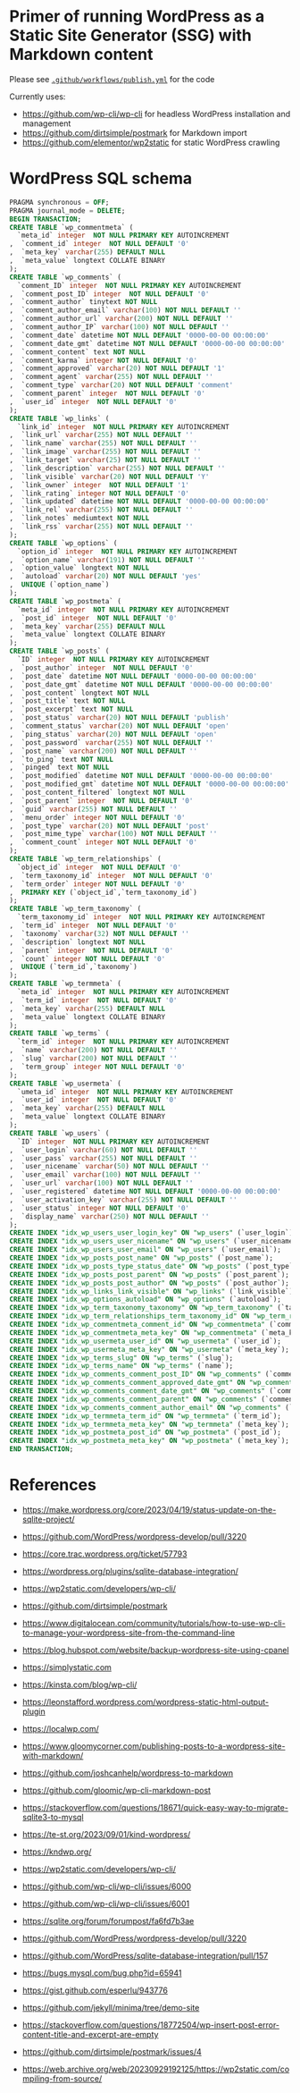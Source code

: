 # Primer of running WordPress as a Static Site Generator (SSG) with Markdown content
Please see [`.github/workflows/publish.yml`](.github/workflows/publish.yml) for the code

Currently uses:
- https://github.com/wp-cli/wp-cli for headless WordPress installation and management
- https://github.com/dirtsimple/postmark for Markdown import
- https://github.com/elementor/wp2static for static WordPress crawling

# WordPress SQL schema
```sql
PRAGMA synchronous = OFF;
PRAGMA journal_mode = DELETE;
BEGIN TRANSACTION;
CREATE TABLE `wp_commentmeta` (
  `meta_id` integer  NOT NULL PRIMARY KEY AUTOINCREMENT
,  `comment_id` integer  NOT NULL DEFAULT '0'
,  `meta_key` varchar(255) DEFAULT NULL
,  `meta_value` longtext COLLATE BINARY
);
CREATE TABLE `wp_comments` (
  `comment_ID` integer  NOT NULL PRIMARY KEY AUTOINCREMENT
,  `comment_post_ID` integer  NOT NULL DEFAULT '0'
,  `comment_author` tinytext NOT NULL
,  `comment_author_email` varchar(100) NOT NULL DEFAULT ''
,  `comment_author_url` varchar(200) NOT NULL DEFAULT ''
,  `comment_author_IP` varchar(100) NOT NULL DEFAULT ''
,  `comment_date` datetime NOT NULL DEFAULT '0000-00-00 00:00:00'
,  `comment_date_gmt` datetime NOT NULL DEFAULT '0000-00-00 00:00:00'
,  `comment_content` text NOT NULL
,  `comment_karma` integer NOT NULL DEFAULT '0'
,  `comment_approved` varchar(20) NOT NULL DEFAULT '1'
,  `comment_agent` varchar(255) NOT NULL DEFAULT ''
,  `comment_type` varchar(20) NOT NULL DEFAULT 'comment'
,  `comment_parent` integer  NOT NULL DEFAULT '0'
,  `user_id` integer  NOT NULL DEFAULT '0'
);
CREATE TABLE `wp_links` (
  `link_id` integer  NOT NULL PRIMARY KEY AUTOINCREMENT
,  `link_url` varchar(255) NOT NULL DEFAULT ''
,  `link_name` varchar(255) NOT NULL DEFAULT ''
,  `link_image` varchar(255) NOT NULL DEFAULT ''
,  `link_target` varchar(25) NOT NULL DEFAULT ''
,  `link_description` varchar(255) NOT NULL DEFAULT ''
,  `link_visible` varchar(20) NOT NULL DEFAULT 'Y'
,  `link_owner` integer  NOT NULL DEFAULT '1'
,  `link_rating` integer NOT NULL DEFAULT '0'
,  `link_updated` datetime NOT NULL DEFAULT '0000-00-00 00:00:00'
,  `link_rel` varchar(255) NOT NULL DEFAULT ''
,  `link_notes` mediumtext NOT NULL
,  `link_rss` varchar(255) NOT NULL DEFAULT ''
);
CREATE TABLE `wp_options` (
  `option_id` integer  NOT NULL PRIMARY KEY AUTOINCREMENT
,  `option_name` varchar(191) NOT NULL DEFAULT ''
,  `option_value` longtext NOT NULL
,  `autoload` varchar(20) NOT NULL DEFAULT 'yes'
,  UNIQUE (`option_name`)
);
CREATE TABLE `wp_postmeta` (
  `meta_id` integer  NOT NULL PRIMARY KEY AUTOINCREMENT
,  `post_id` integer  NOT NULL DEFAULT '0'
,  `meta_key` varchar(255) DEFAULT NULL
,  `meta_value` longtext COLLATE BINARY
);
CREATE TABLE `wp_posts` (
  `ID` integer  NOT NULL PRIMARY KEY AUTOINCREMENT
,  `post_author` integer  NOT NULL DEFAULT '0'
,  `post_date` datetime NOT NULL DEFAULT '0000-00-00 00:00:00'
,  `post_date_gmt` datetime NOT NULL DEFAULT '0000-00-00 00:00:00'
,  `post_content` longtext NOT NULL
,  `post_title` text NOT NULL
,  `post_excerpt` text NOT NULL
,  `post_status` varchar(20) NOT NULL DEFAULT 'publish'
,  `comment_status` varchar(20) NOT NULL DEFAULT 'open'
,  `ping_status` varchar(20) NOT NULL DEFAULT 'open'
,  `post_password` varchar(255) NOT NULL DEFAULT ''
,  `post_name` varchar(200) NOT NULL DEFAULT ''
,  `to_ping` text NOT NULL
,  `pinged` text NOT NULL
,  `post_modified` datetime NOT NULL DEFAULT '0000-00-00 00:00:00'
,  `post_modified_gmt` datetime NOT NULL DEFAULT '0000-00-00 00:00:00'
,  `post_content_filtered` longtext NOT NULL
,  `post_parent` integer  NOT NULL DEFAULT '0'
,  `guid` varchar(255) NOT NULL DEFAULT ''
,  `menu_order` integer NOT NULL DEFAULT '0'
,  `post_type` varchar(20) NOT NULL DEFAULT 'post'
,  `post_mime_type` varchar(100) NOT NULL DEFAULT ''
,  `comment_count` integer NOT NULL DEFAULT '0'
);
CREATE TABLE `wp_term_relationships` (
  `object_id` integer  NOT NULL DEFAULT '0'
,  `term_taxonomy_id` integer  NOT NULL DEFAULT '0'
,  `term_order` integer NOT NULL DEFAULT '0'
,  PRIMARY KEY (`object_id`,`term_taxonomy_id`)
);
CREATE TABLE `wp_term_taxonomy` (
  `term_taxonomy_id` integer  NOT NULL PRIMARY KEY AUTOINCREMENT
,  `term_id` integer  NOT NULL DEFAULT '0'
,  `taxonomy` varchar(32) NOT NULL DEFAULT ''
,  `description` longtext NOT NULL
,  `parent` integer  NOT NULL DEFAULT '0'
,  `count` integer NOT NULL DEFAULT '0'
,  UNIQUE (`term_id`,`taxonomy`)
);
CREATE TABLE `wp_termmeta` (
  `meta_id` integer  NOT NULL PRIMARY KEY AUTOINCREMENT
,  `term_id` integer  NOT NULL DEFAULT '0'
,  `meta_key` varchar(255) DEFAULT NULL
,  `meta_value` longtext COLLATE BINARY
);
CREATE TABLE `wp_terms` (
  `term_id` integer  NOT NULL PRIMARY KEY AUTOINCREMENT
,  `name` varchar(200) NOT NULL DEFAULT ''
,  `slug` varchar(200) NOT NULL DEFAULT ''
,  `term_group` integer NOT NULL DEFAULT '0'
);
CREATE TABLE `wp_usermeta` (
  `umeta_id` integer  NOT NULL PRIMARY KEY AUTOINCREMENT
,  `user_id` integer  NOT NULL DEFAULT '0'
,  `meta_key` varchar(255) DEFAULT NULL
,  `meta_value` longtext COLLATE BINARY
);
CREATE TABLE `wp_users` (
  `ID` integer  NOT NULL PRIMARY KEY AUTOINCREMENT
,  `user_login` varchar(60) NOT NULL DEFAULT ''
,  `user_pass` varchar(255) NOT NULL DEFAULT ''
,  `user_nicename` varchar(50) NOT NULL DEFAULT ''
,  `user_email` varchar(100) NOT NULL DEFAULT ''
,  `user_url` varchar(100) NOT NULL DEFAULT ''
,  `user_registered` datetime NOT NULL DEFAULT '0000-00-00 00:00:00'
,  `user_activation_key` varchar(255) NOT NULL DEFAULT ''
,  `user_status` integer NOT NULL DEFAULT '0'
,  `display_name` varchar(250) NOT NULL DEFAULT ''
);
CREATE INDEX "idx_wp_users_user_login_key" ON "wp_users" (`user_login`);
CREATE INDEX "idx_wp_users_user_nicename" ON "wp_users" (`user_nicename`);
CREATE INDEX "idx_wp_users_user_email" ON "wp_users" (`user_email`);
CREATE INDEX "idx_wp_posts_post_name" ON "wp_posts" (`post_name`);
CREATE INDEX "idx_wp_posts_type_status_date" ON "wp_posts" (`post_type`,`post_status`,`post_date`,`ID`);
CREATE INDEX "idx_wp_posts_post_parent" ON "wp_posts" (`post_parent`);
CREATE INDEX "idx_wp_posts_post_author" ON "wp_posts" (`post_author`);
CREATE INDEX "idx_wp_links_link_visible" ON "wp_links" (`link_visible`);
CREATE INDEX "idx_wp_options_autoload" ON "wp_options" (`autoload`);
CREATE INDEX "idx_wp_term_taxonomy_taxonomy" ON "wp_term_taxonomy" (`taxonomy`);
CREATE INDEX "idx_wp_term_relationships_term_taxonomy_id" ON "wp_term_relationships" (`term_taxonomy_id`);
CREATE INDEX "idx_wp_commentmeta_comment_id" ON "wp_commentmeta" (`comment_id`);
CREATE INDEX "idx_wp_commentmeta_meta_key" ON "wp_commentmeta" (`meta_key`);
CREATE INDEX "idx_wp_usermeta_user_id" ON "wp_usermeta" (`user_id`);
CREATE INDEX "idx_wp_usermeta_meta_key" ON "wp_usermeta" (`meta_key`);
CREATE INDEX "idx_wp_terms_slug" ON "wp_terms" (`slug`);
CREATE INDEX "idx_wp_terms_name" ON "wp_terms" (`name`);
CREATE INDEX "idx_wp_comments_comment_post_ID" ON "wp_comments" (`comment_post_ID`);
CREATE INDEX "idx_wp_comments_comment_approved_date_gmt" ON "wp_comments" (`comment_approved`,`comment_date_gmt`);
CREATE INDEX "idx_wp_comments_comment_date_gmt" ON "wp_comments" (`comment_date_gmt`);
CREATE INDEX "idx_wp_comments_comment_parent" ON "wp_comments" (`comment_parent`);
CREATE INDEX "idx_wp_comments_comment_author_email" ON "wp_comments" (`comment_author_email`);
CREATE INDEX "idx_wp_termmeta_term_id" ON "wp_termmeta" (`term_id`);
CREATE INDEX "idx_wp_termmeta_meta_key" ON "wp_termmeta" (`meta_key`);
CREATE INDEX "idx_wp_postmeta_post_id" ON "wp_postmeta" (`post_id`);
CREATE INDEX "idx_wp_postmeta_meta_key" ON "wp_postmeta" (`meta_key`);
END TRANSACTION;
```

# References
- https://make.wordpress.org/core/2023/04/19/status-update-on-the-sqlite-project/
- https://github.com/WordPress/wordpress-develop/pull/3220
- https://core.trac.wordpress.org/ticket/57793
- https://wordpress.org/plugins/sqlite-database-integration/
- https://wp2static.com/developers/wp-cli/
- https://github.com/dirtsimple/postmark
- https://www.digitalocean.com/community/tutorials/how-to-use-wp-cli-to-manage-your-wordpress-site-from-the-command-line
- https://blog.hubspot.com/website/backup-wordpress-site-using-cpanel
- https://simplystatic.com
- https://kinsta.com/blog/wp-cli/
- https://leonstafford.wordpress.com/wordpress-static-html-output-plugin
- https://localwp.com/
- https://www.gloomycorner.com/publishing-posts-to-a-wordpress-site-with-markdown/
- https://github.com/joshcanhelp/wordpress-to-markdown
- https://github.com/gloomic/wp-cli-markdown-post
- https://stackoverflow.com/questions/18671/quick-easy-way-to-migrate-sqlite3-to-mysql
- https://te-st.org/2023/09/01/kind-wordpress/
- https://kndwp.org/
- https://wp2static.com/developers/wp-cli/

- https://github.com/wp-cli/wp-cli/issues/6000
- https://github.com/wp-cli/wp-cli/issues/6001
- https://sqlite.org/forum/forumpost/fa6fd7b3ae
- https://github.com/WordPress/wordpress-develop/pull/3220
- https://github.com/WordPress/sqlite-database-integration/pull/157
- https://bugs.mysql.com/bug.php?id=65941
- https://gist.github.com/esperlu/943776

- https://github.com/jekyll/minima/tree/demo-site
- https://stackoverflow.com/questions/18772504/wp-insert-post-error-content-title-and-excerpt-are-empty
- https://github.com/dirtsimple/postmark/issues/4
- https://web.archive.org/web/20230929192125/https://wp2static.com/compiling-from-source/
